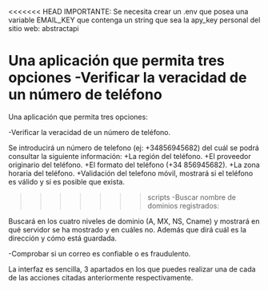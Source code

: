 <<<<<<< HEAD
IMPORTANTE: Se necesita crear un .env que posea una variable EMAIL_KEY que contenga un string que sea la apy_key personal del sitio web: abstractapi

Una aplicación que permita tres opciones 
-Verificar la veracidad de un número de teléfono
=======
Una aplicación que permita tres opciones:

-Verificar la veracidad de un número de teléfono.

  Se introducirá un número de telefono (ej: +34856945682) del cuál se podrá consultar la siguiente información:
    +La región del teléfono.
    +El proveedor originario del teléfono.
    +El formato del teléfono (+34 856945682).
    +La zona horaria del teléfono.
    +Validación del telefono móvil, mostrará si el teléfono es válido y si es posible que exista.

>>>>>>> scripts
-Buscar nombre de dominios registrados:

  Buscará en los cuatro niveles de dominio (A, MX, NS, Cname) y mostrará en qué servidor se ha mostrado y en cuáles no. Además que dirá cuál es la dirección y cómo está guardada.
  
-Comprobar si un correo es confiable o es fraudulento.

La interfaz es sencilla, 3 apartados en los que puedes realizar una de cada de las acciones citadas anteriormente respectivamente.
